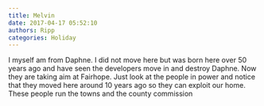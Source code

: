 ```yaml
---
title: Melvin
date: 2017-04-17 05:52:10
authors: Ripp
categories: Holiday
---
```


 I myself am from Daphne.  I did not move here but was born here over 50 years ago and have seen the developers move in and destroy Daphne.  Now they are taking aim at Fairhope.  Just look at the people in power and notice that they moved here around 10 years ago so they can exploit our home.   These people run the towns and the county commission